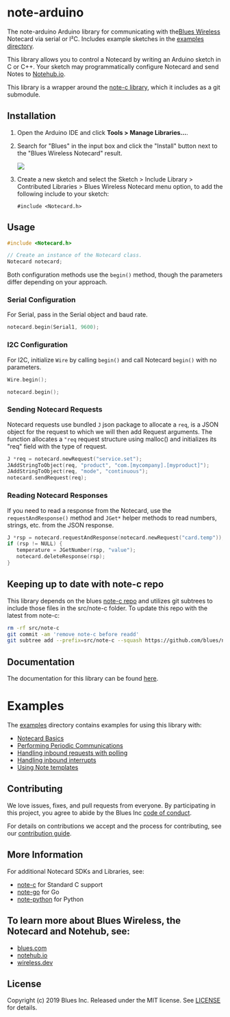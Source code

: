 # note-arduino

The note-arduino Arduino library for communicating with the[Blues Wireless][blues] Notecard
via serial or I²C. Includes example sketches in the
[examples directory](examples).

This library allows you to control a Notecard by writing an Arduino sketch in C
or C++. Your sketch may programmatically configure Notecard and send Notes to
[Notehub.io][notehub].

This library is a wrapper around the [note-c library][note-c], which it includes
as a git submodule.

## Installation

1. Open the Arduino IDE and click **Tools > Manage Libraries...**.
2. Search for "Blues" in the input box and click the "Install" button next
   to the "Blues Wireless Notecard" result.

   ![](https://wireless.dev/images/guides/first-sensor/arduino/install-library.gif)

3. Create a new sketch and select the Sketch > Include Library > Contributed Libraries > Blues Wireless Notecard menu option, to add the following include to your sketch:
   ```
   #include <Notecard.h>
   ```

## Usage

```cpp
#include <Notecard.h>

// Create an instance of the Notecard class.
Notecard notecard;
```

Both configuration methods use the `begin()` method, though the parameters
differ depending on your approach.

### Serial Configuration

For Serial, pass in the Serial object and baud rate.

```cpp
notecard.begin(Serial1, 9600);
```

### I2C Configuration

For I2C, initialize `Wire` by calling `begin()` and call Notecard `begin()` with
no parameters.

```cpp
Wire.begin();

notecard.begin();
```

### Sending Notecard Requests

Notecard requests use bundled `J` json package to allocate a `req`, is a JSON
object for the request to which we will then add Request arguments. The
function allocates a `"req` request structure using malloc() and initializes its
"req" field with the type of request.

```cpp
J *req = notecard.newRequest("service.set");
JAddStringToObject(req, "product", "com.[mycompany].[myproduct]");
JAddStringToObject(req, "mode", "continuous");
notecard.sendRequest(req);
```

### Reading Notecard Responses

If you need to read a response from the Notecard, use the `requestAndResponse()`
method and `JGet*` helper methods to read numbers, strings, etc. from the JSON
response.

```cpp
J *rsp = notecard.requestAndResponse(notecard.newRequest("card.temp"));
if (rsp != NULL) {
   temperature = JGetNumber(rsp, "value");
   notecard.deleteResponse(rsp);
}
```

## Keeping up to date with note-c repo

This library depends on the blues [note-c repo][note-c] and utilizes
git subtrees to include those files in the src/note-c folder. To
update this repo with the latest from note-c:

```sh
rm -rf src/note-c
git commit -am 'remove note-c before readd'
git subtree add --prefix=src/note-c --squash https://github.com/blues/note-c.git master
```

## Documentation

The documentation for this library can be found [here](https://blues.github.io/note-arduino/html/index.html).

# Examples

The [examples](examples/) directory contains examples for using this library
with:

- [Notecard Basics](examples/Example1_NotecardBasics/Example1_NotecardBasics.ino)
- [Performing Periodic Communications](examples/Example2_PeriodicCommunications/Example2_PeriodicCommunications.ino)
- [Handling inbound requests with polling](examples/Example3_InboundPolling/Example3_InboundPolling.ino)
- [Handling inbound interrupts](examples/Example4_InboundInterrupts/Example4_InboundInterrupts.ino)
- [Using Note templates](examples/Example5_UsingTemplates/Example5_UsingTemplates.ino)

## Contributing

We love issues, fixes, and pull requests from everyone. By participating in this
project, you agree to abide by the Blues Inc [code of conduct].

For details on contributions we accept and the process for contributing, see our
[contribution guide](CONTRIBUTING.md).

## More Information

For additional Notecard SDKs and Libraries, see:

* [note-c](note-c) for Standard C support
* [note-go](note-go) for Go
* [note-python](note-python) for Python

## To learn more about Blues Wireless, the Notecard and Notehub, see:

* [blues.com](https://blues.io)
* [notehub.io][Notehub]
* [wireless.dev](https://wireless.dev)

## License

Copyright (c) 2019 Blues Inc. Released under the MIT license. See
[LICENSE](LICENSE) for details.

[blues]: https://blues.com
[notehub]: https://notehub.io
[note-c]: https://github.com/blues/note-c
[note-go]: https://github.com/blues/note-go
[note-python]: https://github.com/blues/note-python
[archive]: https://github.com/blues/note-arduino/archive/master.zip
[code of conduct]: https://blues.github.io/opensource/code-of-conduct
[Notehub]: https://notehub.io


